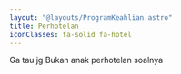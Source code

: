 ```yaml
---
layout: "@layouts/ProgramKeahlian.astro"
title: Perhotelan
iconClasses: fa-solid fa-hotel
---
```


Ga tau jg
Bukan anak perhotelan soalnya
